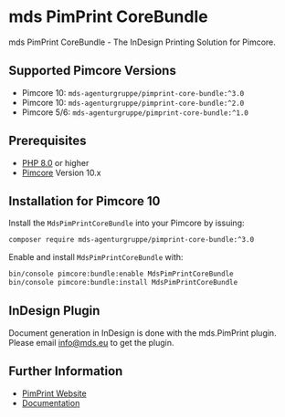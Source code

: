 # mds PimPrint CoreBundle

mds PimPrint CoreBundle - The InDesign Printing Solution for Pimcore.

## Supported Pimcore Versions

- Pimcore 10: `mds-agenturgruppe/pimprint-core-bundle:^3.0`
- Pimcore 10: `mds-agenturgruppe/pimprint-core-bundle:^2.0`
- Pimcore 5/6: `mds-agenturgruppe/pimprint-core-bundle:^1.0`

## Prerequisites

- [PHP 8.0](https://secure.php.net/) or higher
- [Pimcore](https://github.com/pimcore/pimcore) Version 10.x

## Installation for Pimcore 10

Install the `MdsPimPrintCoreBundle` into your Pimcore by issuing:

```bash
composer require mds-agenturgruppe/pimprint-core-bundle:^3.0
```

Enable and install `MdsPimPrintCoreBundle` with:

```bash
bin/console pimcore:bundle:enable MdsPimPrintCoreBundle
bin/console pimcore:bundle:install MdsPimPrintCoreBundle
```

## InDesign Plugin

Document generation in InDesign is done with the mds.PimPrint plugin. Please email <a href="mailto:info@mds.eu?subject=PimPrint Plugin">info@mds.eu</a> to get the plugin.

## Further Information

* [PimPrint Website](https://pimprint.mds.eu)
* [Documentation](https://pimprint.mds.eu/docs)
